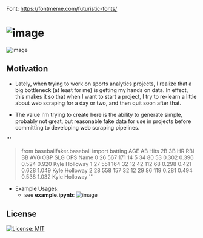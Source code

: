 Font: https://fontmeme.com/futuristic-fonts/

# ![image](https://github.com/JKolodny/BaseballFaker/assets/24982246/a964ab4e-bf43-41b7-9c41-0b8a5e2379e9)

![image](https://github.com/JKolodny/BaseballFaker/assets/24982246/b6762139-61eb-44d4-a7c3-2762ed5c9659)

## Motivation

* Lately, when trying to work on sports analytics projects, I realize that a big
bottleneck (at least for me) is getting my hands on data. In effect, this makes it so that when I want to start a project, I try to re-learn a little about web scraping for a day or two, and then quit soon after that. 

* The value I'm trying to create here is the ability to generate simple, probably not great, but reasonable fake data for use in projects before committing to developing web scraping pipelines.

'''
> from baseballfaker.baseball import batting
>               AGE    AB Hits  2B  3B   HR  RBI   BB    AVG    OBP    SLG    OPS           Name
0              26   567  171  14   5   34   80   53  0.302  0.396  0.524  0.920  Kyle Holloway
1              27   551  164  32  12   42  112   68  0.298  0.421  0.628  1.049  Kyle Holloway
2              28   558  157  32  12   29   86  119  0.281  0.494  0.538  1.032  Kyle Holloway
'''

* Example Usages:
    * see __example.ipynb__:
      ![image](https://github.com/JKolodny/SportFaker/assets/24982246/6578c484-5247-41e9-9d7f-9cd22233bb80)

## License

[![License: MIT](https://img.shields.io/badge/License-MIT-yellow.svg)](https://opensource.org/licenses/MIT)





